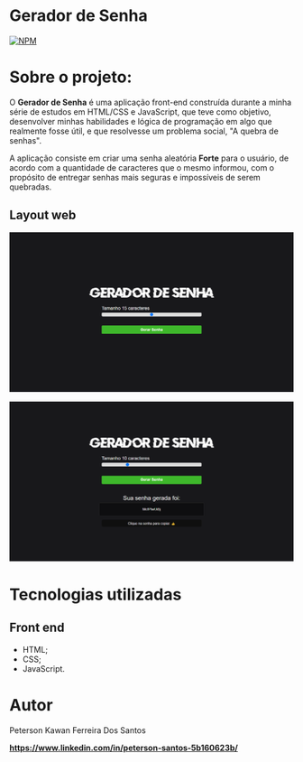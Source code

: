 # Gerador de Senha 
[![NPM](https://img.shields.io/npm/l/react)](https://github.com/peterson2003/gerador-de-senha/blob/main/LICENCE)

# Sobre o projeto:

O **Gerador de Senha** é uma aplicação front-end construída durante a minha série de estudos em HTML/CSS e JavaScript, que teve como objetivo, desenvolver minhas habilidades e lógica de programação em algo que realmente fosse útil, e que resolvesse um problema social, "A quebra de senhas".

A aplicação consiste em criar uma senha aleatória **Forte** para o usuário, de acordo com a quantidade de caracteres que o mesmo informou, com o propósito de entregar senhas mais seguras e impossíveis de serem quebradas.

## Layout web
![Web 1](https://github.com/peterson2003/gerador-de-senha/blob/main/Screenshot_9.png?raw=true)

![Web 2](https://github.com/peterson2003/gerador-de-senha/blob/main/Screenshot_10.png?raw=true)

# Tecnologias utilizadas

## Front end
- HTML;
- CSS;
- JavaScript.

# Autor

Peterson Kawan Ferreira Dos Santos

**https://www.linkedin.com/in/peterson-santos-5b160623b/**
